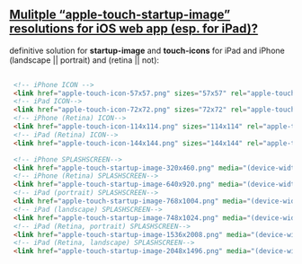 ## [Mulitple “apple-touch-startup-image” resolutions for iOS web app (esp. for iPad)?](http://stackoverflow.com/questions/4687698/mulitple-apple-touch-startup-image-resolutions-for-ios-web-app-esp-for-ipad)





definitive solution for **startup-image** and **touch-icons** for iPad and iPhone (landscape || portrait) and (retina || not):

```html
 
 <!-- iPhone ICON -->
 <link href="apple-touch-icon-57x57.png" sizes="57x57" rel="apple-touch-icon">
 <!-- iPad ICON-->
 <link href="apple-touch-icon-72x72.png" sizes="72x72" rel="apple-touch-icon">
 <!-- iPhone (Retina) ICON-->
 <link href="apple-touch-icon-114x114.png" sizes="114x114" rel="apple-touch-icon">
 <!-- iPad (Retina) ICON-->
 <link href="apple-touch-icon-144x144.png" sizes="144x144" rel="apple-touch-icon">

 <!-- iPhone SPLASHSCREEN-->
 <link href="apple-touch-startup-image-320x460.png" media="(device-width: 320px)" rel="apple-touch-startup-image">
 <!-- iPhone (Retina) SPLASHSCREEN-->
 <link href="apple-touch-startup-image-640x920.png" media="(device-width: 320px) and (-webkit-device-pixel-ratio: 2)" rel="apple-touch-startup-image">
 <!-- iPad (portrait) SPLASHSCREEN-->
 <link href="apple-touch-startup-image-768x1004.png" media="(device-width: 768px) and (orientation: portrait)" rel="apple-touch-startup-image">
 <!-- iPad (landscape) SPLASHSCREEN-->
 <link href="apple-touch-startup-image-748x1024.png" media="(device-width: 768px) and (orientation: landscape)" rel="apple-touch-startup-image">
 <!-- iPad (Retina, portrait) SPLASHSCREEN-->
 <link href="apple-touch-startup-image-1536x2008.png" media="(device-width: 1536px) and (orientation: portrait) and (-webkit-device-pixel-ratio: 2)" rel="apple-touch-startup-image">
 <!-- iPad (Retina, landscape) SPLASHSCREEN-->
 <link href="apple-touch-startup-image-2048x1496.png" media="(device-width: 1536px)  and (orientation: landscape) and (-webkit-device-pixel-ratio: 2)" rel="apple-touch-startup-image">
```